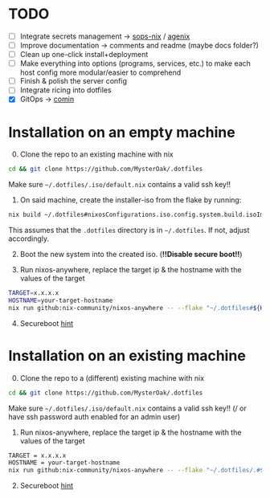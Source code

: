 # TODO
- [ ] Integrate secrets management -> [sops-nix](https://github.com/Mic92/sops-nix) / [agenix](https://github.com/ryantm/agenix)
- [ ] Improve documentation -> comments and readme (maybe docs folder?)
- [ ] Clean up one-click install+deployment
- [ ] Make everything into options (programs, services, etc.) to make each host config more modular/easier to comprehend
- [ ] Finish & polish the server config
- [ ] Integrate ricing into dotfiles
- [x] GitOps -> [comin](https://github.com/nlewo/comin/tree/main)

# Installation on an empty machine

0. Clone the repo to an existing machine with nix
```bash
cd && git clone https://github.com/MysterOak/.dotfiles
```
Make sure `~/.dotfiles/.iso/default.nix` contains a valid ssh key!!

1. On said machine, create the installer-iso from the flake by running:
```bash
nix build ~/.dotfiles#nixosConfigurations.iso.config.system.build.isoImage
```
This assumes that the `.dotfiles` directory is in `~/.dotfiles`. If not, adjust accordingly.

2. Boot the new system into the created iso. (**!!Disable secure boot!!**)

3. Run nixos-anywhere, replace the target ip & the hostname with the values of the target
```bash
TARGET=x.x.x.x
HOSTNAME=your-target-hostname
nix run github:nix-community/nixos-anywhere -- --flake "~/.dotfiles#${HOSTNAME}" --target-host nixos@"${TARGET}"
```

4. Secureboot [hint](https://github.com/nix-community/lanzaboote/issues/413)

# Installation on an existing machine

0. Clone the repo to a (different) existing machine with nix
```bash
cd && git clone https://github.com/MysterOak/.dotfiles
```
Make sure `~/.dotfiles/.iso/default.nix` contains a valid ssh key!! (/ or have ssh password auth enabled for an admin user)

1. Run nixos-anywhere, replace the target ip & the hostname with the values of the target
```bash
TARGET = x.x.x.x
HOSTNAME = your-target-hostname
nix run github:nix-community/nixos-anywhere -- --flake "~/.dotfiles/.#${HOSTNAME}" --target-host root@"${TARGET}"
```

2. Secureboot [hint](https://github.com/nix-community/lanzaboote/issues/413)
